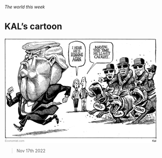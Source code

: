 ###### The world this week

# KAL’s cartoon 

#####  

![image](images/20221119_WWD000.png) 

> Nov 17th 2022 






